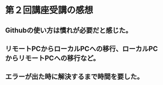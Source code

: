 # 第２回講座受講の感想

## Githubの使い方は慣れが必要だと感じた。

## リモートPCからローカルPCへの移行、ローカルPCからリモートPCへの移行など。

## エラーが出た時に解決するまで時間を要した。